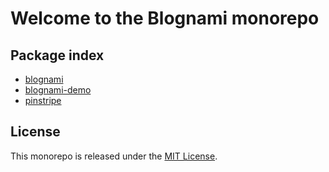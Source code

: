 # Welcome to the Blognami monorepo

## Package index

- [blognami](https://github.com/blognami/blognami/tree/main/packages/blognami)
- [blognami-demo](https://github.com/blognami/blognami/tree/main/packages/blognami-demo)
- [pinstripe](https://github.com/blognami/blognami/tree/main/packages/pinstripe)

## License

This monorepo is released under the [MIT License](https://opensource.org/licenses/MIT).
